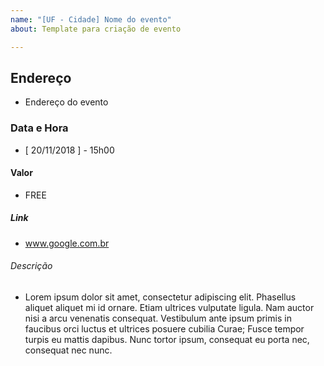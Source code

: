```yaml
---
name: "[UF - Cidade] Nome do evento"
about: Template para criação de evento

---
```


## Endereço
 * Endereço do evento

### Data e Hora
 * [ 20/11/2018 ] - 15h00 

#### Valor
 * FREE

##### Link 
* www.google.com.br

###### Descrição 

* Lorem ipsum dolor sit amet, consectetur adipiscing elit. Phasellus aliquet aliquet mi id ornare. Etiam ultrices vulputate ligula. Nam auctor nisi a arcu venenatis consequat. Vestibulum ante ipsum primis in faucibus orci luctus et ultrices posuere cubilia Curae; Fusce tempor turpis eu mattis dapibus. Nunc tortor ipsum, consequat eu porta nec, consequat nec nunc.
